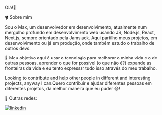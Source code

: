 Olá!👋

🍀 Sobre mim

Sou o Max, um desenvolvedor em desenvolvimento, atualmente num mergulho profundo em desenvolvimento web usando JS, Node.js, React, Next.js, sempre orientado pela Jamstack.
Aqui partilho meus projetos, em desenvolvimento ou já em produção, onde também estudo o trabalho de outros devs.


🌱 Meu objetivo aqui é usar a tecnologia para melhorar a minha vida e a de outras pessoas, aprender o que for possível (o que não é?) expande as fronteiras da vida e eu tento expressar tudo isso através do meu trabalho.

Looking to contribute and help other people in different and interesting projects, anyway I can.Quero contribuir e ajudar diferentes pessoas em diferentes projetos, da melhor maneira que eu puder 😄!

💬 Outras redes:

<a href='https://www.linkedin.com/in/maximiliano-mb/'>![linkedin](https://img.shields.io/badge/LinkedIn-0a66c2?style=for-the-badge&logo=LinkedIn&logoColor=white)</a>




